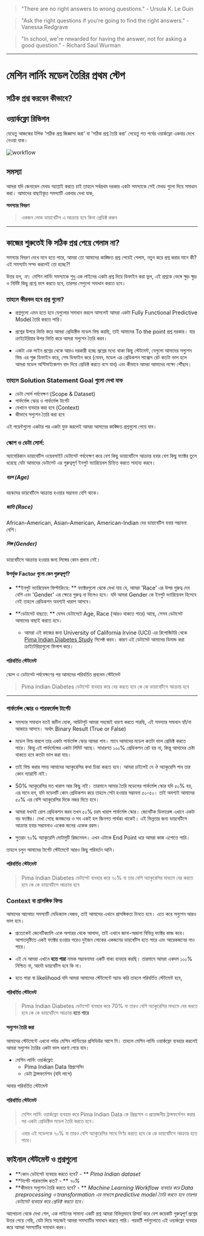 > "There are no right answers to wrong questions." - Ursula K. Le Guin

> "Ask the right questions if you're going to find the right answers." - Vanessa Redgrave

> "In school, we're rewarded for having the answer, not for asking a good question." - Richard Saul Wurman
***

# মেশিন লার্নিং মডেল তৈরির প্রথম স্টেপ

## সঠিক প্রশ্ন করবেন কীভাবে?

## ওয়ার্কফ্লো রিভিশন

যেহেতু আজকের টপিক 'সঠিক প্রশ্ন জিজ্ঞাসা করা' বা 'সঠিক প্রশ্ন তৈরি করা' সেহেতু গত পর্বের ওয়ার্কফ্লো একবার দেখে নেওয়া যাক।

![workflow](https://camo.githubusercontent.com/3e690752de5388491c9d1c403f1c77d389e13245/687474703a2f2f692e696d6775722e636f6d2f727973787266362e706e67)

## সমস্যা

আমরা যদি জেনারেল মেথড অ্যাপ্লাই করতে চাই তাহলে সর্বপ্রথম দরকার একটা সমস্যাকে সেই মেথড গুলো দিয়ে সমাধান করা। আমাদের বাছাইকৃত সমস্যাটি একবার দেখা যাক,

**সমস্যার বিবরণ**

> একজন লোক ডায়াবেটিস এ আক্রান্ত হবে কিনা প্রেডিক্ট করুন

***

## কাজের শুরুতেই কি সঠিক প্রশ্ন পেয়ে গেলাম না?

সমস্যার বিবরণ দেখে মনে হতে পারে, আমরা তো আমাদের কাঙ্ক্ষিত প্রশ্ন পেয়েই গেলাম, নতুন করে প্রশ্ন করার মানে কী? এই সমস্যাটা সল্ভ করলেই তো হচ্ছে?!

উত্তর হল, *না*। মেশিন লার্নিং সমস্যাকে শুধু এক লাইনের একটা প্রশ্ন দিয়ে ডিফাইন করা ভুল, এই প্রশ্নকে ভেঙ্গে ক্ষুদ্র ক্ষুদ্র ও নির্দিষ্ট কিছু প্রশ্নে ভাগ করতে হবে, তারপর সেগুলো সমাধান করতে হবে।


### তাহলে কীরকম হবে প্রশ্ন গুলো?

* প্রশ্নগুলো এমন হতে হবে যেগুলোর সমাধান করলে আসলেই আমরা একটা Fully Functional Predictive Model তৈরি করতে পারি।

* প্রশ্নের উপরে ভিত্তি করে আমরা প্রেডিক্টিভ মডেল বিল্ড করছি, তাই আমাদের To the point প্রশ্ন দরকার। যার ক্রাইটেরিয়ার উপর ভিত্তি করে আমরা সল্যুশন তৈরি করব। 

* একটা এক লাইন প্রশ্নের থেকে আরও দরকারী হচ্ছে প্রশ্নের মধ্যে থাকা কিছু স্টেটমেন্ট, যেগুলো আমাদের সল্যুশন বিল্ড এর শুরু ডিফাইন করে, শেষ ডিফাইন করে (যেমন, মডেল এর প্রেডিকশন সাক্সেস রেট কতটা ভাল হলে আমরা মডেল অপ্টিমাইজেশন বাদ দিয়ে প্রেডিক্ট করতে বসে যাব) এবং কীভাবে আমরা আমাদের লক্ষ্যে পৌঁছাব।

### তাহলে Solution Statement Goal গুলো দেখা যাক

* ডেটা সোর্স পর্যবেক্ষণ (Scope & Dataset)
* পার্ফর্মেন্স স্কোর ও পার্ফর্মেন্স টার্গেট
* যেখানে ব্যবহার করা হবে (Context)
* কীভাবে সল্যুশন তৈরি করা হবে

এই পয়েন্টগুলো একটার পর একটা যুক্ত করলেই আমরা আমাদের কাঙ্ক্ষিত প্রশ্নগুলো পেয়ে যাব।

### স্কোপ ও ডেটা সোর্স:

অ্যামেরিকান ডায়াবেটিস ওয়েবসাইট ডেটাসেট পর্যবেক্ষণ করে বেশ কিছু ডায়াবেটিসে আক্রান্ত হবার বেশ কিছু ফ্যাক্টর তুলে ধরেছে যেটা আমাদের ডেটাসেট এর গুরুত্বপূর্ণ ইনপুট ভ্যারিয়েবল চিহ্নিত করতে সাহায্য করবে।


##### বয়স (Age)

বয়স্কদের ডায়বেটিসে আক্রান্ত হওয়ার সম্ভাবনা বেশি থাকে।

##### জাতি (Race)

African-American, Asian-American, American-Indian দের ডায়াবেটিস হবার সম্ভাবনা বেশি।
 
 
##### লিঙ্গ (Gender)

ডায়বেটিসে আক্রান্ত হওয়ার জন্য লিঙ্গের কোন প্রভাব নেই।


#### উপর্যুক্ত Factor গুলো কেন গুরুত্বপূর্ণ?

* **ইনপুট ভ্যারিয়েবল ফিল্টারিংয়ে: ** ফ্যাক্টরগুলো থেকে দেখা যায় যে, আমরা 'Race' এর উপর গুরুত্ব দেব বেশি এবং 'Gender' এর ক্ষেত্রে গুরুত্ব না দিলেও হবে। যদি আমরা Gender কে ইনপুট ভ্যারিয়েবল হিসেবে নেই তাহলে প্রেডিকশন অবশ্যই খারাপ আসবে।

* **ডেটাসেট বাছতে: ** যেসব ডেটাসেটে Age, Race (আরও থাকতে পারে) আছে, সেসব ডেটাসেট আমাদের বাছাই করতে হবে।
	* আমরা এই কাজের জন্য University of California Irvine (UCI) এর রিপোজিটরি থেকে [Pima Indian Diabetes Study](https://archive.ics.uci.edu/ml/machine-learning-databases/pima-indians-diabetes/) সিলেক্ট করব। কারণ এই ডেটাসেট আমাদের ডিমান্ড করা ক্রাইটেরিয়াগুলো ফিলাপ করে।

#### পরিবর্তিত স্টেটমেন্ট

স্কোপ ও ডেটাসেট পর্যবেক্ষণের পর আমাদের পরিবর্তিত প্রবলেম স্টেটমেন্ট

> Pima Indian Diabetes ডেটাসেট ব্যবহার করে বের করতে হবে কে কে ডায়াবেটিসে আক্রান্ত হবে

***

### পার্ফর্মেন্স স্কোর ও পারফর্মেন্স টার্গেট

* সমস্যার সমাধান যতই জটিল হোক, আউটপুট আমরা সহজেই ধারণা করতে পারছি, এই সমস্যার সমাধান হ্যাঁ/না আকারে আসবে। অর্থাৎ Binary Result (True or False)

* মডেল বিল্ড করলে তার একটা পার্ফর্মেন্স স্কোর আমরা পাব। মানে আমাদের মডেল কতটা ভাল প্রেডিক্ট করতে পারে। কিন্তু এই পার্ফর্মেন্সের একটা লিমিট আছে। সাধারণত ১০০% প্রেডিকশন রেট হয় না, কিন্তু আমাদের চেষ্টা থাকতে হবে কতটা ভাল করা যায়।

* তাই বিল্ড করার সময় আমাদের অ্যাকুরেসির কথা চিন্তা করতে হবে। আমরা চাইলেই যে ঔ অ্যাকুরেসি পাব তার কোন গ্যারান্টি নাই। 

* 50% অ্যাকুরেসির মত খারাপ আর কিছু নাই। তারমানে আমার তৈরি মডেলের পার্ফর্মেন্স স্কোর যদি ৫০% হয়, এর মানে হল, যদি মডেলটি কোন প্রেডিকশন করে তাহলে সেটা হওয়ার সম্ভাবনা ৫০-৫০। তাই অবশ্যই আমাদের ৫০% এর বেশি অ্যাকুরেসির দিকে নজর দিতে হবে।

* আমরা যখনই রোগ প্রেডিকশন করব তখন ৫০% চরম খারাপ পার্ফর্মেন্স স্কোর। জেনেটিক ডিফারেন্স এখানে একটা বড় ফ্যাক্টর। দেখা গেছে জমজদের ও সব একই হল জিনগত পার্থক্য থাকেই। এই ভিন্নতার জন্য ডায়বেটিসে আক্রান্ত হবার সম্ভাবনাও একেক জনের একেক রকম।

* সুতরাং ৭০% অ্যাকুরেসি মোটামুটি রিজনেবল। এখন এটাকে End Point ধরে আমরা কাজ এগোতে পারি।


তাহলে চলুন আমাদের টার্গেট স্টেটমেন্টে আরও কিছু পরিবর্তন আনি।

#### পরিবর্তিত স্টেটমেন্ট

> Pima Indian Diabetes ডেটাসেট ব্যবহার করে ৭০% বা তার বেশি অ্যাকুরেসির মাধ্যমে বের করতে হবে কে কে ডায়বেটিসে আক্রান্ত হবে


### Context বা প্রাসঙ্গিক ফিল্ড

আমাদের আলোচ্য সমস্যাটি মেডিক্যাল বেজড, তাই আমাদের এখানে প্রাসঙ্গিকতা টানতে হবে। এতে করে সল্যুশন আরও ভাল হবে।

* প্রত্যেকেই জেনেটিক্যালি একে অপরের থেকে আলাদা, তাই এখানে জানা-অজানা বিভিন্ন ফ্যাক্টর কাজ করে। আপাতদৃষ্টিতে একই ফ্যাক্টর হওয়ার পরেও দুইজন লোকের একজনের ডায়বেটিস হতে পারে এবং আরেকজনের নাও পারে।

* এই যে আমরা এখানে **হতে পারা** নামক সম্ভাবনাময় একটি বাক্য ব্যবহার করছি। তারমানে আমরা একদম ১০০% নিশ্চিত না, আদৌ ডায়বেটিস হবে কি না। 

* হতে পারা বা likelihood যদি আমরা আমাদের স্টেটমেন্টে অ্যাড করি তাহলে পরিবর্তিত স্টেটমেন্ট হবে,

#### পরিবর্তিত স্টেটমেন্ট

> Pima Indian Diabetes ডেটাসেট ব্যবহার করে 70% বা তারও বেশি অ্যাকুরেসির মাধ্যমে বের করতে হবে কে কে ডায়বেটিসে আক্রান্ত **হতে পারে**

#### সল্যুশন তৈরি করা

আমাদের স্টেটমেন্টে এখনো পর্যন্ত মেশিন লার্নিংয়ের প্রসিডিউর আসে নি। তাহলে মেশিন লার্নিং ওয়ার্কফ্লো ব্যবহার করলেই আমরা সল্যুশন তৈরির একটা ভাল ধারণা পেয়ে যাব।

* মেশিন লার্নিং ওয়ার্কফ্লো:
	* Pima Indian Data প্রিপ্রসেসিং
	* ডেটা ট্রান্সফর্মেশন (যদি লাগে)

আবার পরিবর্তিত স্টেটমেন্ট

#### পরিবর্তিত স্টেটমেন্ট

> মেশিন লার্নিং ওয়ার্কফ্লো ব্যবহার করে Pima Indian Data কে প্রিপ্রসেস ও প্রয়োজনীয় ট্রান্সফর্মেশন করার পর একটা প্রেডিক্টিভ মডেল তৈরি করতে হবে। 

> এবার এই মডেলকে ৭০% বা তারও বেশি অ্যাকুরেসির সাথে নির্ণয় করতে হবে কে কে ডায়বেটিসে আক্রান্ত হতে পারে।


## ফাইনাল স্টেটমেন্ট ও প্রশ্নগুলো


* **কোন ডেটাসেট ব্যবহার করতে হবে? - ** *Pima Indian dataset*
* **টার্গেট পারফর্মেন্স কত? - ** *৭০%*
* **কীভাবে সল্যুশন তৈরি করতে হবে? - ** *Machine Learning Workflow ব্যবহার করে Data preprocessing ও transformation এর মাধ্যমে predictive model তৈরি করতে হবে তারপর  ডেটাসেট ব্যবহার করে প্রেডিক্ট করতে হবে।* 



আলোচনা থেকে দেখা গেল, এক লাইনের সামান্য একটি প্রশ্ন আমরা বিভিন্নভাবে রিসার্চ করে বেশ কয়েকটি গুরুত্বপূর্ণ প্রশ্নের উত্তর পেয়ে গেছি, যেটা দিয়ে সহজেই আমরা সমস্যাটির সমাধান করতে পারি। পরবর্তী পর্বগুলোতে এই ওয়ার্কফ্লো ব্যবহার করে আমরা সমস্যাটির সমাধান করব।
